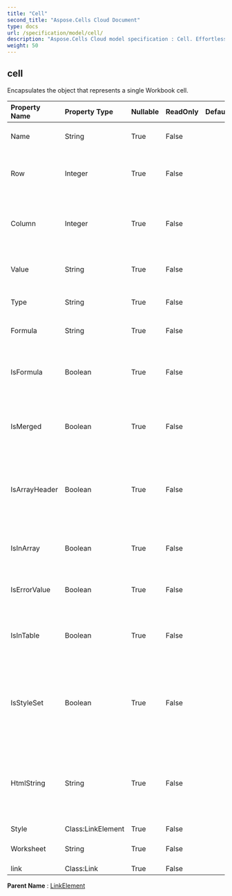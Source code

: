 ```yaml
---
title: "Cell"
second_title: "Aspose.Cells Cloud Document"
type: docs
url: /specification/model/cell/
description: "Aspose.Cells Cloud model specification : Cell. Effortlessly handle Excel and other spreadsheet documents with features like opening, generating, editing, splitting, merging, comparing, and converting."
weight: 50
---
```


## **cell**

Encapsulates the object that represents a single Workbook cell. 

| Property Name | Property Type | Nullable |  ReadOnly | DefaultValue | Description | 
| :- | :- | :- |:- |  :- | :- |
| Name | String | True |  False |  | Gets the name of the cell. |  
| Row | Integer | True |  False |  | Gets row number (zero based) of the cell. |  
| Column | Integer | True |  False |  | Gets column number (zero based) of the cell. |  
| Value | String | True |  False |  | Gets the value contained in this cell. |  
| Type | String | True |  False |  | Represents cell value type. |  
| Formula | String | True |  False |  | Gets or sets a formula of the . |  
| IsFormula | Boolean | True |  False |  | Represents if the specified cell contains formula. |  
| IsMerged | Boolean | True |  False |  | Checks if a cell is part of a merged range or not. |  
| IsArrayHeader | Boolean | True |  False |  | Indicates the cell's formula is and array formula                         and it is the first cell of the array. |  
| IsInArray | Boolean | True |  False |  | Indicates whether the cell formula is an array formula. |  
| IsErrorValue | Boolean | True |  False |  | Checks if the value of this cell is an error. |  
| IsInTable | Boolean | True |  False |  | Indicates whether this cell is part of table formula. |  
| IsStyleSet | Boolean | True |  False |  | Indicates if the cell's style is set. If return false, it means this cell has a default cell format. |  
| HtmlString | String | True |  False |  | Gets and sets the html string which contains data and some formats in this cell. |  
| Style | Class:LinkElement | True |  False |  |  |  
| Worksheet | String | True |  False |  | Gets the parent worksheet. |  
| link | Class:Link | True |  False |  |  |  

**Parent Name** : [LinkElement](linkelement)

